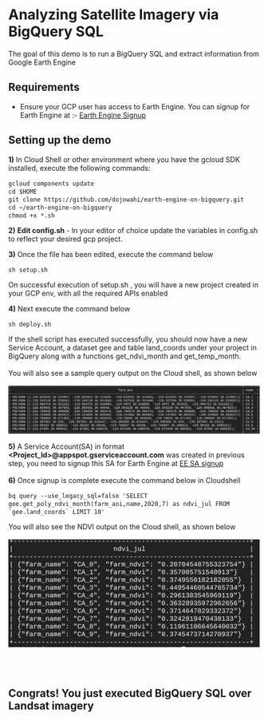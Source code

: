 # Analyzing Satellite Imagery via BigQuery SQL
The goal of this demo is to run a BigQuery SQL and extract information from Google Earth Engine

## Requirements
* Ensure your GCP user has access to Earth Engine. You can signup for Earth Engine at :- [Earth Engine Signup](https://signup.earthengine.google.com/)


## Setting up the demo
**1)** In Cloud Shell or other environment where you have the gcloud SDK installed, execute the following commands:
```console
gcloud components update 
cd $HOME
git clone https://github.com/dojowahi/earth-engine-on-bigquery.git
cd ~/earth-engine-on-bigquery
chmod +x *.sh
```

**2)** **Edit config.sh** - In your editor of choice update the variables in config.sh to reflect your desired gcp project.

**3)** Once the file has been edited, execute the command below

```console
sh setup.sh
```
On successful execution of setup.sh , you will have a new project created in your GCP env, with all the required APIs enabled

**4)** Next execute the command below

```console
sh deploy.sh
```

If the shell script has executed successfully, you should now have a new Service Account, a dataset gee and table land_coords under your project in BigQuery along with a functions get_ndvi_month and get_temp_month. 
<br/><br/>
You will also see a sample query output on the Cloud shell, as shown below
<br/><br/>
![BQ output](/img/land_coords.png)

**5)** A Service Account(SA) in format **<Project_Id>@appspot.gserviceaccount.com** was created in previous step, you need to signup this SA for Earth Engine at [EE SA signup](https://signup.earthengine.google.com/#!/service_accounts)
<br/><br/>
**6)** Once signup is complete execute the command below in Cloudshell
```console
bq query --use_legacy_sql=false 'SELECT gee.get_poly_ndvi_month(farm_aoi,name,2020,7) as ndvi_jul FROM `gee.land_coords` LIMIT 10'
```
You will also see the NDVI output on the Cloud shell, as shown below
<br/><br/>
![NDVI output](/img/ndvi_output.png)

<br/><br/>
## Congrats! You just executed BigQuery SQL over Landsat imagery

